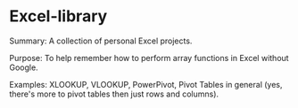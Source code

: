 # Excel-library

Summary: A collection of personal Excel projects.

Purpose: To help remember how to perform array functions in Excel without Google.

Examples: XLOOKUP, VLOOKUP, PowerPivot, Pivot Tables in general (yes, there's more to pivot tables then just rows and columns).
